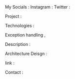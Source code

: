 My Socials : 
Instagram : 
Twitter : 


Project : 


Technologies : 

Exception handling , 

Description : 


Architecture Deisgn : 


link : 

Contact : 



